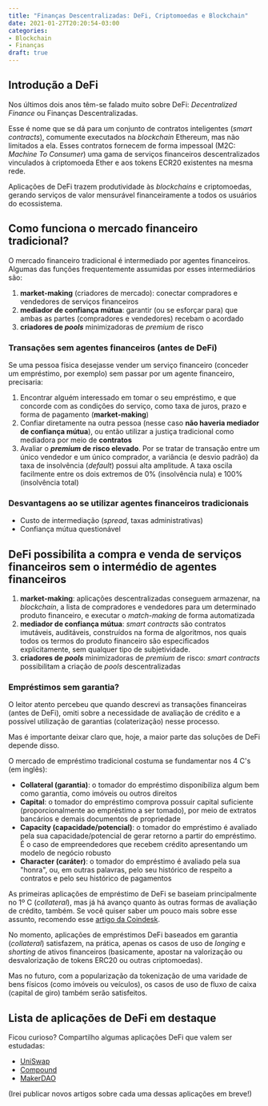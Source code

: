 ```yaml
---
title: "Finanças Descentralizadas: DeFi, Criptomoedas e Blockchain"
date: 2021-01-27T20:20:54-03:00
categories:
- Blockchain
- Finanças
draft: true
---
```


## Introdução a DeFi 

Nos últimos dois anos têm-se falado muito sobre DeFi: <i>Decentralized Finance</i> ou Finanças Descentralizadas.

Esse é nome que se dá para um conjunto de contratos inteligentes (<i>smart contracts</i>), comumente executados na <i>blockchain</i> Ethereum, mas não limitados a ela. Esses contratos fornecem de forma impessoal (M2C: <i>Machine To Consumer</i>) uma gama de serviços financeiros descentralizados vinculados à criptomoeda Ether e aos tokens ECR20 existentes na mesma rede.

Aplicações de DeFi trazem produtividade às <i>blockchains</i> e criptomoedas, gerando serviços de valor mensurável financeiramente a todos os usuários do ecossistema.

## Como funciona o mercado financeiro tradicional?

O mercado financeiro tradicional é intermediado por agentes financeiros. Algumas das funções frequentemente assumidas por esses intermediários são:

1) **market-making** (criadores de mercado): conectar compradores e vendedores de serviços financeiros
2) **mediador de confiança mútua**: garantir (ou se esforçar para) que ambas as partes (compradores e vendedores) recebam o acordado
3) **criadores de <i>pools</i>** minimizadoras de <i>premium</i> de risco

### Transações sem agentes financeiros (antes de DeFi)
Se uma pessoa física desejasse vender um serviço financeiro (conceder um empréstimo, por exemplo) sem passar por um agente financeiro, precisaria:
1) Encontrar alguém interessado em tomar o seu empréstimo, e que concorde com as condições do serviço, como taxa de juros, prazo e forma de pagamento (**market-making**)
2) Confiar diretamente na outra pessoa (nesse caso **não haveria mediador de confiança mútua**), ou então utilizar a justiça tradicional como mediadora por meio de **contratos**
3) Avaliar o **<i>premium</i> de risco elevado**. Por se tratar de transação entre um único vendedor e um único comprador, a variância (e desvio padrão) da taxa de insolvência (<i>default</i>) possui alta amplitude. A taxa oscila facilmente entre os dois extremos de 0% (insolvência nula) e 100% (insolvência total)

### Desvantagens ao se utilizar agentes financeiros tradicionais
* Custo de intermediação (<i>spread</i>, taxas administrativas)
* Confiança mútua questionável

## DeFi possibilita a compra e venda de serviços financeiros sem o intermédio de agentes financeiros
1) **market-making**: aplicações descentralizadas conseguem armazenar, na <i>blockchain</i>, a lista de compradores e vendedores para um determinado produto financeiro, e executar o *match-making* de forma automatizada
2) **mediador de confiança mútua**: <i>smart contracts</i> são contratos imutáveis, auditáveis, construídos na forma de algoritmos, nos quais todos os termos do produto financeiro são especificados explicitamente, sem qualquer tipo de subjetividade.
3) **criadores de <i>pools</i>** minimizadoras de <i>premium</i> de risco: <i>smart contracts</i> possibilitam a criação de <i>pools</i> descentralizadas

### Empréstimos sem garantia?

O leitor atento percebeu que quando descrevi as transações financeiras (antes de DeFi), omiti sobre a necessidade de avaliação de crédito e a possível utilização de garantias (colaterização) nesse processo.

Mas é importante deixar claro que, hoje, a maior parte das soluções de DeFi depende disso.

O mercado de empréstimo tradicional costuma se fundamentar nos 4 C's (em inglês):
* **Collateral (garantia)**: o tomador do empréstimo disponibiliza algum bem como garantia, como imóveis ou outros direitos
* **Capital**: o tomador do empréstimo comprova possuir capital suficiente (proporcionalmente ao empréstimo a ser tomado), por meio de extratos bancários e demais documentos de propriedade
* **Capacity (capacidade/potencial)**: o tomador do empréstimo é avaliado pela sua capacidade/potencial de gerar retorno a partir do empréstimo. É o caso de empreendedores que recebem crédito apresentando um modelo de negócio robusto
* **Character (caráter)**: o tomador do empréstimo é avaliado pela sua "honra", ou, em outras palavras, pelo seu histórico de respeito a contratos e pelo seu histórico de pagamentos

As primeiras aplicações de empréstimo de DeFi se baseiam principalmente no 1º C (*collateral*), mas já há avanço quanto às outras formas de avaliação de crédito, também. Se você quiser saber um pouco mais sobre esse assunto, recomendo esse [artigo da Coindesk](https://www.coindesk.com/aave-unsecured-borrowing-defi).

No momento, aplicações de empréstimos DeFi baseados em garantia (*collateral*) satisfazem, na prática, apenas os casos de uso de *longing* e *shorting* de ativos financeiros (basicamente, apostar na valorização ou desvalorização de tokens ERC20 ou outras criptomoedas).

Mas no futuro, com a popularização da tokenização de uma varidade de bens físicos (como imóveis ou veículos), os casos de uso de fluxo de caixa (capital de giro) também serão satisfeitos.

## Lista de aplicações de DeFi em destaque

Ficou curioso? Compartilho algumas aplicações DeFi que valem ser estudadas:

* [UniSwap](https://uniswap.org)
* [Compound](https://compound.finance)
* [MakerDAO](https://makerdao.com)

(Irei publicar novos artigos sobre cada uma dessas aplicações em breve!)
